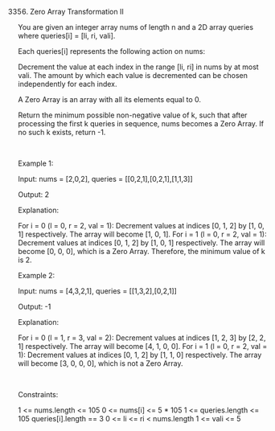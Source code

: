 3356. Zero Array Transformation II

You are given an integer array nums of length n and a 2D array queries where queries[i] = [li, ri, vali].

Each queries[i] represents the following action on nums:

Decrement the value at each index in the range [li, ri] in nums by at most vali.
The amount by which each value is decremented can be chosen independently for each index.

A Zero Array is an array with all its elements equal to 0.

Return the minimum possible non-negative value of k, such that after processing the first k queries in sequence, nums becomes a Zero Array. If no such k exists, return -1.

 

Example 1:

Input: nums = [2,0,2], queries = [[0,2,1],[0,2,1],[1,1,3]]

Output: 2

Explanation:

For i = 0 (l = 0, r = 2, val = 1):
Decrement values at indices [0, 1, 2] by [1, 0, 1] respectively.
The array will become [1, 0, 1].
For i = 1 (l = 0, r = 2, val = 1):
Decrement values at indices [0, 1, 2] by [1, 0, 1] respectively.
The array will become [0, 0, 0], which is a Zero Array. Therefore, the minimum value of k is 2.

Example 2:

Input: nums = [4,3,2,1], queries = [[1,3,2],[0,2,1]]

Output: -1

Explanation:

For i = 0 (l = 1, r = 3, val = 2):
Decrement values at indices [1, 2, 3] by [2, 2, 1] respectively.
The array will become [4, 1, 0, 0].
For i = 1 (l = 0, r = 2, val = 1):
Decrement values at indices [0, 1, 2] by [1, 1, 0] respectively.
The array will become [3, 0, 0, 0], which is not a Zero Array.

 

Constraints:

1 <= nums.length <= 105
0 <= nums[i] <= 5 * 105
1 <= queries.length <= 105
queries[i].length == 3
0 <= li <= ri < nums.length
1 <= vali <= 5